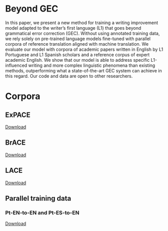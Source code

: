 # Beyond GEC

In this paper, we present a new method for training a writing improvement model adapted to the writer’s first language (L1) that goes beyond grammatical error correction (GEC). Without using annotated training data, we rely solely on pre-trained language models fine-tuned with parallel corpora of reference translation aligned with machine translation. We evaluate our model with corpora of academic papers written in English by L1 Portuguese and L1 Spanish scholars and a reference corpus of expert academic English. We show that our model is able to address specific L1-influenced writing and more complex linguistic phenomena than existing methods, outperforming what a state-of-the-art GEC system can achieve in this regard. Our code and data are open to other researchers.

# Corpora

## ExPACE
[Download](https://phd-research-english-improvements.s3.amazonaws.com/expace-v1.zip)

## BrACE
[Download](https://phd-research-english-improvements.s3.amazonaws.com/brace-v1.zip)

## LACE
[Download](https://phd-research-english-improvements.s3.amazonaws.com/lace-v1.zip)

## Parallel training data

### Pt-EN-to-EN and Pt-ES-to-EN
[Download](https://phd-research-english-improvements.s3.amazonaws.com/pt-es-en-parallel-corpus.csv.zip)